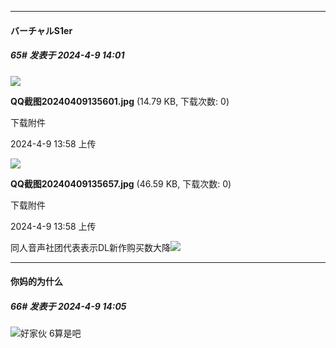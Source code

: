 ﻿
*****

####  バーチャルS1er  
##### 65#       发表于 2024-4-9 14:01

<img src="https://img.saraba1st.com/forum/202404/09/135855xje8xeisujtj8ex2.jpg" referrerpolicy="no-referrer">

<strong>QQ截图20240409135601.jpg</strong> (14.79 KB, 下载次数: 0)

下载附件

2024-4-9 13:58 上传

<img src="https://img.saraba1st.com/forum/202404/09/135900o7zabmnt7r2pa90v.jpg" referrerpolicy="no-referrer">

<strong>QQ截图20240409135657.jpg</strong> (46.59 KB, 下载次数: 0)

下载附件

2024-4-9 13:58 上传

同人音声社团代表表示DL新作购买数大降<img src="https://static.saraba1st.com/image/smiley/face2017/046.png" referrerpolicy="no-referrer">


*****

####  你妈的为什么  
##### 66#       发表于 2024-4-9 14:05

<img src="https://static.saraba1st.com/image/smiley/face2017/037.png" referrerpolicy="no-referrer">好家伙 6算是吧

